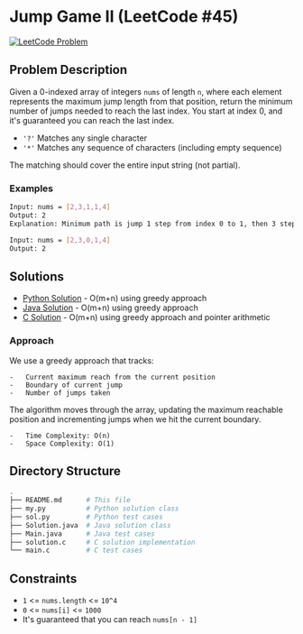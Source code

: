 # Jump Game II (LeetCode #45)
[![LeetCode Problem](https://img.shields.io/badge/LeetCode-44.%20Jump%20Game-FFA116?style=for-the-badge&logo=leetcode)](https://leetcode.com/problems/jump-game/)

## Problem Description
Given a 0-indexed array of integers `nums` of length `n`, where each element represents the maximum jump length from that position, return the minimum number of jumps needed to reach the last index. You start at index 0, and it's guaranteed you can reach the last index.

- `'?'` Matches any single character
- `'*'` Matches any sequence of characters (including empty sequence)

The matching should cover the entire input string (not partial).

### Examples
```bash
Input: nums = [2,3,1,1,4]
Output: 2
Explanation: Minimum path is jump 1 step from index 0 to 1, then 3 steps to the last index.

Input: nums = [2,3,0,1,4]
Output: 2
```

## Solutions
- [Python Solution](./sol.py) - O(m+n) using greedy approach
- [Java Solution](./Solution.java) - O(m+n) using greedy approach
- [C Solution](./solution.c) - O(m+n) using greedy approach and pointer arithmetic


### Approach
We use a greedy approach that tracks:

    -   Current maximum reach from the current position
    -   Boundary of current jump
    -   Number of jumps taken

The algorithm moves through the array, updating the maximum reachable position and incrementing jumps when we hit the current boundary.

    -   Time Complexity: O(n)
    -   Space Complexity: O(1)

## Directory Structure
```bash
.
├── README.md      # This file
├── my.py          # Python solution class
├── sol.py         # Python test cases
├── Solution.java  # Java solution class
├── Main.java      # Java test cases
├── solution.c     # C solution implementation
└── main.c         # C test cases
```


## Constraints
- `1` <= `nums.length` <= `10^4`
- `0` <= `nums[i]` <= `1000`
- It's guaranteed that you can reach `nums[n - 1]`
